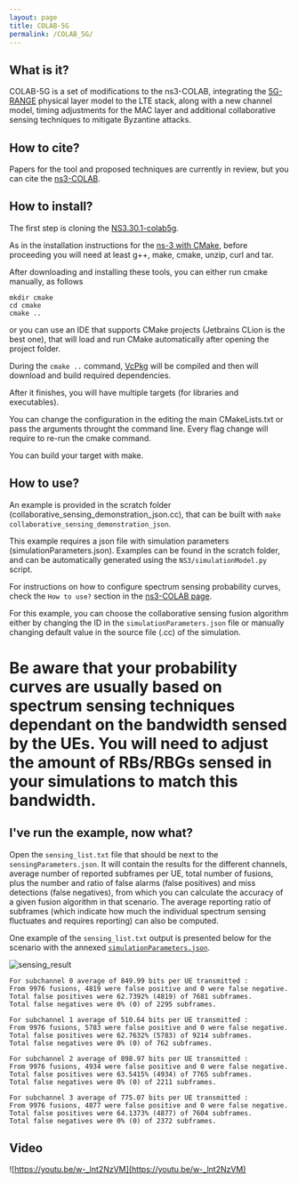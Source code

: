 ```yaml
---
layout: page
title: COLAB-5G
permalink: /COLAB_5G/
---
```


## What is it?
COLAB-5G is a set of modifications to the ns3-COLAB, integrating the [5G-RANGE](http://5g-range.eu/) physical layer model to the LTE stack, along with a new channel model, timing adjustments for the MAC layer and additional collaborative sensing techniques to mitigate Byzantine attacks.

## How to cite?
Papers for the tool and proposed techniques are currently in review, but you can cite the [ns3-COLAB](/NS3/COLAB).

## How to install?
The first step is cloning the [NS3.30.1-colab5g](https://github.com/Gabrielcarvfer/NS3/tree/NS3.30.1-colab5g).

As in the installation instructions for the [ns-3 with CMake](/NS3/installation), before proceeding you will need at least g++, make, cmake, unzip, curl and tar.

After downloading and installing these tools, you can either run cmake manually, as follows
```
mkdir cmake
cd cmake
cmake ..
```
or you can use an IDE that supports CMake projects (Jetbrains CLion is the best one), that will load and run CMake automatically after opening the project folder.

During the `cmake ..` command, [VcPkg](https://github.com/Microsoft/vcpkg) will be compiled and then will download and build required dependencies.

After it finishes, you will have multiple targets (for libraries and executables).

You can change the configuration in the editing the main CMakeLists.txt or pass the arguments throught the command line. Every flag change will require to re-run the cmake command.

You can build your target with make. 

## How to use?
An example is provided in the scratch folder (collaborative_sensing_demonstration_json.cc), that can be built with `make collaborative_sensing_demonstration_json`.

This example requires a json file with simulation parameters (simulationParameters.json). Examples can be found in the scratch folder, and can be automatically generated using the `NS3/simulationModel.py` script.

For instructions on how to configure spectrum sensing probability curves, check the `How to use?` section in the [ns3-COLAB page](/NS3/COLAB).

For this example, you can choose the collaborative sensing fusion algorithm either by changing the ID in the `simulationParameters.json` file or manually changing default value in the source file (.cc) of the simulation. 

# Be aware that your probability curves are usually based on spectrum sensing techniques dependant on the bandwidth sensed by the UEs. You will need to adjust the amount of RBs/RBGs sensed in your simulations to match this bandwidth.

## I've run the example, now what?
Open the `sensing_list.txt` file that should be next to the `sensingParameters.json`. It will contain the results for the different channels, average number of reported subframes per UE, total number of fusions, plus the number and ratio of false alarms (false positives) and miss detections (false negatives), from which you can calculate the accuracy of a given fusion algorithm in that scenario. The average reporting ratio of subframes (which indicate how much the individual spectrum sensing fluctuates and requires reporting) can also be computed.

One example of the `sensing_list.txt` output is presented below for the scenario with the annexed [`simulationParameters.json`](/NS3/img/simulationParameters.json).

![sensing_result](/NS3/img/simulation_topology.png)

```
For subchannel 0 average of 849.99 bits per UE transmitted :
From 9976 fusions, 4819 were false positive and 0 were false negative.
Total false positives were 62.7392% (4819) of 7681 subframes.
Total false negatives were 0% (0) of 2295 subframes.

For subchannel 1 average of 510.64 bits per UE transmitted :
From 9976 fusions, 5783 were false positive and 0 were false negative.
Total false positives were 62.7632% (5783) of 9214 subframes.
Total false negatives were 0% (0) of 762 subframes.

For subchannel 2 average of 898.97 bits per UE transmitted :
From 9976 fusions, 4934 were false positive and 0 were false negative.
Total false positives were 63.5415% (4934) of 7765 subframes.
Total false negatives were 0% (0) of 2211 subframes.

For subchannel 3 average of 775.07 bits per UE transmitted :
From 9976 fusions, 4877 were false positive and 0 were false negative.
Total false positives were 64.1373% (4877) of 7604 subframes.
Total false negatives were 0% (0) of 2372 subframes.
```


## Video

![https://youtu.be/w-_lnt2NzVM](https://youtu.be/w-_lnt2NzVM)
